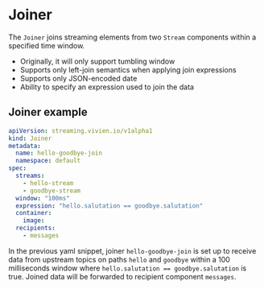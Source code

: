 # Joiner

The `Joiner` joins streaming elements from two `Stream` components within a specified time window.

* Originally, it will only support tumbling window
* Supports only left-join semantics when applying join expressions
* Supports only JSON-encoded date
* Ability to specify an expression used to join the data

## Joiner example

```yaml
apiVersion: streaming.vivien.io/v1alpha1
kind: Joiner
metadata:
  name: hello-goodbye-join
  namespace: default
spec:
  streams:
    - hello-stream
    - goodbye-stream
  window: "100ms"
  expression: "hello.salutation == goodbye.salutation"
  container:
    image:
  recipients:
    - messages
```

In the previous yaml snippet, joiner `hello-goodbye-join` is set up to receive data from upstream topics on paths
`hello` and `goodbye` within a 100 milliseconds window where `hello.salutation == goodbye.salutation` is true. Joined
data will be forwarded to recipient component `messages`.